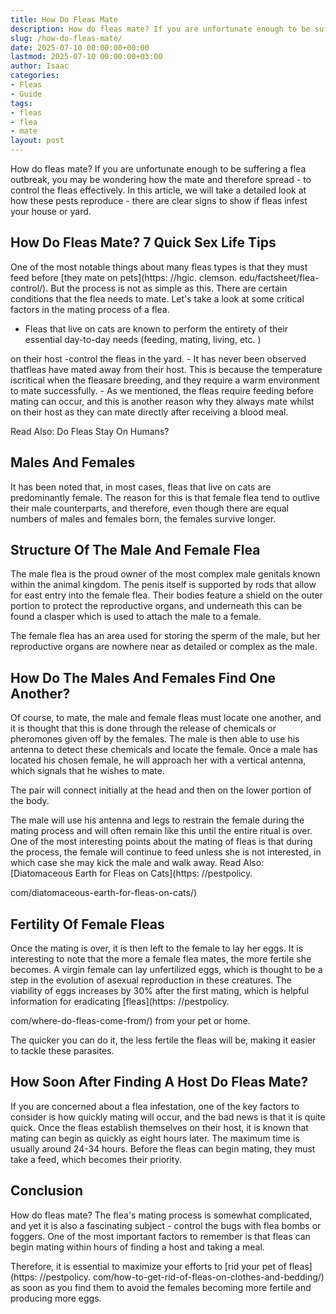```yaml
---
title: How Do Fleas Mate
description: How do fleas mate? If you are unfortunate enough to be suffering a flea outbreak, you may be wondering how the mate and therefore spread - to control the...
slug: /how-do-fleas-mate/
date: 2025-07-10 00:00:00+00:00
lastmod: 2025-07-10 00:00:00+03:00
author: Isaac
categories:
- Fleas
- Guide
tags:
- fleas
- flea
- mate
layout: post
---
```


How do fleas mate? If you are unfortunate enough to be suffering a flea outbreak, you may be wondering how the mate and therefore spread - to control the fleas effectively. In this article, we will take a detailed look at how these pests reproduce - there are clear signs to show if fleas infest your house or yard.

##  How Do Fleas Mate? 7 Quick Sex Life Tips

One of the most notable things about many fleas types is that they must feed before [they mate on pets](https: //hgic. clemson. edu/factsheet/flea-control/). But the process is not as simple as this. There are certain conditions that the flea needs to mate. Let's take a look at some critical factors in the mating process of a flea.

- Fleas that live on cats are known to perform the entirety of their essential day-to-day needs (feeding, mating, living, etc. )

on their host -control the fleas in the yard. - It has never been observed thatfleas have mated away from their host. This is because the temperature iscritical when the fleasare breeding, and they require a warm environment to mate successfully. - As we mentioned, the fleas require feeding before mating can occur, and this is another reason why they always mate whilst on their host as they can mate directly after receiving a blood meal.

Read Also: Do Fleas Stay On Humans?

##  Males And Females

It has been noted that, in most cases, fleas that live on cats are predominantly female. The reason for this is that female flea tend to outlive their male counterparts, and therefore, even though there are equal numbers of males and females born, the females survive longer.

##  Structure Of The Male And Female Flea

The male flea is the proud owner of the most complex male genitals known within the animal kingdom. The penis itself is supported by rods that allow for east entry into the female flea. Their bodies feature a shield on the outer portion to protect the reproductive organs, and underneath this can be found a clasper which is used to attach the male to a female.

The female flea has an area used for storing the sperm of the male, but her reproductive organs are nowhere near as detailed or complex as the male.

##  How Do The Males And Females Find One Another?

Of course, to mate, the male and female fleas must locate one another, and it is thought that this is done through the release of chemicals or pheromones given off by the females. The male is then able to use his antenna to detect these chemicals and locate the female. Once a male has located his chosen female, he will approach her with a vertical antenna, which signals that he wishes to mate.

The pair will connect initially at the head and then on the lower portion of the body.

The male will use his antenna and legs to restrain the female during the mating process and will often remain like this until the entire ritual is over. One of the most interesting points about the mating of fleas is that during the process, the female will continue to feed unless she is not interested, in which case she may kick the male and walk away. Read Also: [Diatomaceous Earth for Fleas on Cats](https: //pestpolicy.

com/diatomaceous-earth-for-fleas-on-cats/)

##  Fertility Of Female Fleas

Once the mating is over, it is then left to the female to lay her eggs. It is interesting to note that the more a female flea mates, the more fertile she becomes. A virgin female can lay unfertilized eggs, which is thought to be a step in the evolution of asexual reproduction in these creatures. The viability of eggs increases by 30% after the first mating, which is helpful information for eradicating [fleas](https: //pestpolicy.

com/where-do-fleas-come-from/) from your pet or home.

The quicker you can do it, the less fertile the fleas will be, making it easier to tackle these parasites.

##  How Soon After Finding A Host Do Fleas Mate?

If you are concerned about a flea infestation, one of the key factors to consider is how quickly mating will occur, and the bad news is that it is quite quick. Once the fleas establish themselves on their host, it is known that mating can begin as quickly as eight hours later. The maximum time is usually around 24-34 hours. Before the fleas can begin mating, they must take a feed, which becomes their priority.

##  Conclusion

How do fleas mate? The flea's mating process is somewhat complicated, and yet it is also a fascinating subject - control the bugs with flea bombs or foggers. One of the most important factors to remember is that fleas can begin mating within hours of finding a host and taking a meal.

Therefore, it is essential to maximize your efforts to [rid your pet of fleas](https: //pestpolicy. com/how-to-get-rid-of-fleas-on-clothes-and-bedding/) as soon as you find them to avoid the females becoming more fertile and producing more eggs.
